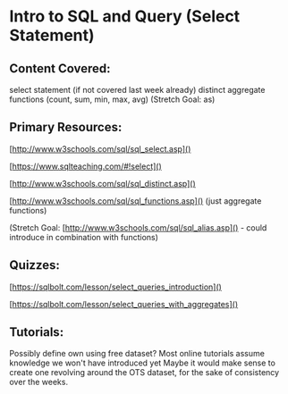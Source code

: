 # Intro to SQL and Query (Select Statement) #

## Content Covered: ##
select statement (if not covered last week already)
distinct
aggregate functions (count, sum, min, max, avg)
(Stretch Goal: as)

## Primary Resources: ##
[http://www.w3schools.com/sql/sql_select.asp]()

[https://www.sqlteaching.com/#!select]()

[http://www.w3schools.com/sql/sql_distinct.asp]()

[http://www.w3schools.com/sql/sql_functions.asp]() (just aggregate functions)

(Stretch Goal: [http://www.w3schools.com/sql/sql_alias.asp]() - could introduce in combination with functions)

## Quizzes: ##
[https://sqlbolt.com/lesson/select_queries_introduction]()

[https://sqlbolt.com/lesson/select_queries_with_aggregates]()

## Tutorials: ##
Possibly define own using free dataset? Most online tutorials assume knowledge we won't have introduced yet
Maybe it would make sense to create one revolving around the OTS dataset, for the sake of consistency over the weeks.

